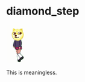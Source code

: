 # diamond_step

![output example](https://raw.githubusercontent.com/GalaDOS/diamond_step/master/out.gif)

This is meaningless.
